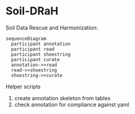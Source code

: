 # Soil-DRaH

Soil Data Rescue and Harmonization:

``` mermaid
sequenceDiagram
  participant annotation
  participant read
  participant shoestring
  participant curate
  annotation->>read
  read->>shoestring
  shoestring->>curate
```

Helper scripts

  1) create annotation skeleton from tables 
  2) check annotation for compliance against yaml
